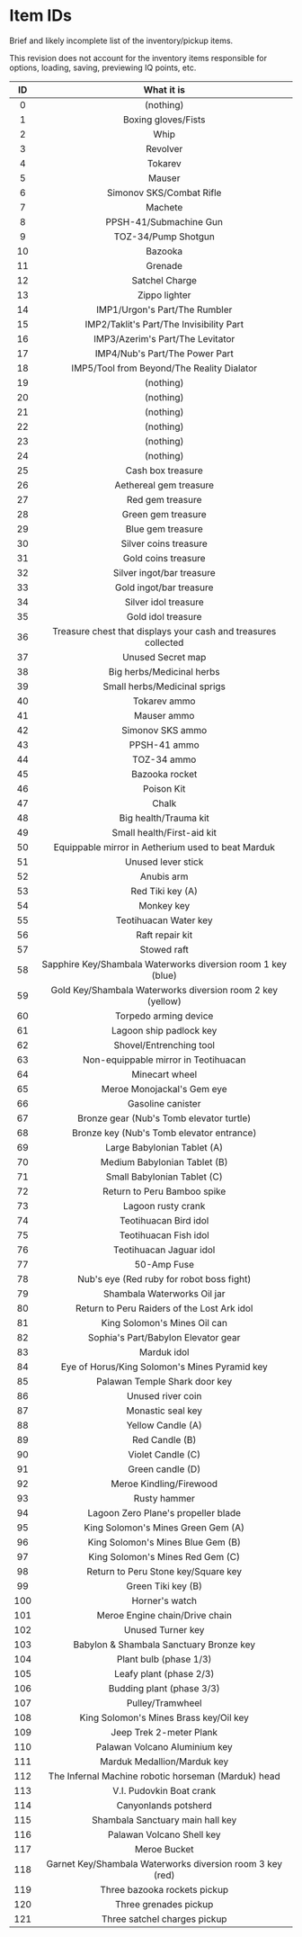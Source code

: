 # Item IDs

Brief and likely incomplete list of the inventory/pickup items.

This revision does not account for the inventory items responsible for options, loading, saving, previewing IQ points, etc.

| ID  | What it is                                                           |
|:---:|:--------------------------------------------------------------------:|
| 0   | (nothing)                                                            |
| 1   | Boxing gloves/Fists                                                  |
| 2   | Whip                                                                 |
| 3   | Revolver                                                             |
| 4   | Tokarev                                                              |
| 5   | Mauser                                                               |
| 6   | Simonov SKS/Combat Rifle                                             |
| 7   | Machete                                                              |
| 8   | PPSH-41/Submachine Gun                                               |
| 9   | TOZ-34/Pump Shotgun                                                  |
| 10  | Bazooka                                                              |
| 11  | Grenade                                                              |
| 12  | Satchel Charge                                                       |
| 13  | Zippo lighter                                                        |
| 14  | IMP1/Urgon's Part/The Rumbler                                        |
| 15  | IMP2/Taklit's Part/The Invisibility Part                             |
| 16  | IMP3/Azerim's Part/The Levitator                                     |
| 17  | IMP4/Nub's Part/The Power Part                                       |
| 18  | IMP5/Tool from Beyond/The Reality Dialator                           |
| 19  | (nothing)                                                            |
| 20  | (nothing)                                                            |
| 21  | (nothing)                                                            |
| 22  | (nothing)                                                            |
| 23  | (nothing)                                                            |
| 24  | (nothing)                                                            |
| 25  | Cash box treasure                                                    |
| 26  | Aethereal gem treasure                                               |
| 27  | Red gem treasure                                                     |
| 28  | Green gem treasure                                                   |
| 29  | Blue gem treasure                                                    |
| 30  | Silver coins treasure                                                |
| 31  | Gold coins treasure                                                  |
| 32  | Silver ingot/bar treasure                                            |
| 33  | Gold ingot/bar treasure                                              |
| 34  | Silver idol treasure                                                 |
| 35  | Gold idol treasure                                                   |
| 36  | Treasure chest that displays your cash and treasures collected       |
| 37  | Unused Secret map                                                    |
| 38  | Big herbs/Medicinal herbs                                            |
| 39  | Small herbs/Medicinal sprigs                                         |
| 40  | Tokarev ammo                                                         |
| 41  | Mauser ammo                                                          |
| 42  | Simonov SKS ammo                                                     |
| 43  | PPSH-41 ammo                                                         |
| 44  | TOZ-34 ammo                                                          |
| 45  | Bazooka rocket                                                       |
| 46  | Poison Kit                                                           |
| 47  | Chalk                                                                |
| 48  | Big health/Trauma kit                                                |
| 49  | Small health/First-aid kit                                           |
| 50  | Equippable mirror in Aetherium used to beat Marduk                   |
| 51  | Unused lever stick                                                   |
| 52  | Anubis arm                                                           |
| 53  | Red Tiki key (A)                                                     |
| 54  | Monkey key                                                           |
| 55  | Teotihuacan Water key                                                |
| 56  | Raft repair kit                                                      |
| 57  | Stowed raft                                                          |
| 58  | Sapphire Key/Shambala Waterworks diversion room 1 key (blue)         |
| 59  | Gold Key/Shambala Waterworks diversion room 2 key (yellow)           |
| 60  | Torpedo arming device                                                |
| 61  | Lagoon ship padlock key                                              |
| 62  | Shovel/Entrenching tool                                              |
| 63  | Non-equippable mirror in Teotihuacan                                 |
| 64  | Minecart wheel                                                       |
| 65  | Meroe Monojackal's Gem eye                                           |
| 66  | Gasoline canister                                                    |
| 67  | Bronze gear (Nub's Tomb elevator turtle)                             |
| 68  | Bronze key (Nub's Tomb elevator entrance)                            |
| 69  | Large Babylonian Tablet (A)                                          |
| 70  | Medium Babylonian Tablet (B)                                         |
| 71  | Small Babylonian Tablet (C)                                          |
| 72  | Return to Peru Bamboo spike                                          |
| 73  | Lagoon rusty crank                                                   |
| 74  | Teotihuacan Bird idol                                                |
| 75  | Teotihuacan Fish idol                                                |
| 76  | Teotihuacan Jaguar idol                                              |
| 77  | 50-Amp Fuse                                                          |
| 78  | Nub's eye (Red ruby for robot boss fight)                            |
| 79  | Shambala Waterworks Oil jar                                          |
| 80  | Return to Peru Raiders of the Lost Ark idol                          |
| 81  | King Solomon's Mines  Oil can                                        |
| 82  | Sophia's Part/Babylon Elevator gear                                  |
| 83  | Marduk idol                                                          |
| 84  | Eye of Horus/King Solomon's Mines Pyramid key                        |
| 85  | Palawan Temple Shark door key                                        |
| 86  | Unused river coin                                                    |
| 87  | Monastic seal key                                                    |
| 88  | Yellow Candle (A)                                                    |
| 89  | Red Candle (B)                                                       |
| 90  | Violet Candle (C)                                                    |
| 91  | Green candle (D)                                                     |
| 92  | Meroe Kindling/Firewood                                              |
| 93  | Rusty hammer                                                         |
| 94  | Lagoon Zero Plane's propeller blade                                  |
| 95  | King Solomon's Mines Green Gem (A)                                   |
| 96  | King Solomon's Mines Blue Gem (B)                                    |
| 97  | King Solomon's Mines Red Gem (C)                                     |
| 98  | Return to Peru Stone key/Square key                                  |
| 99  | Green Tiki key (B)                                                   |
| 100 | Horner's watch                                                       |
| 101 | Meroe Engine chain/Drive chain                                       |
| 102 | Unused Turner key                                                    |
| 103 | Babylon & Shambala Sanctuary Bronze key                              |
| 104 | Plant bulb (phase 1/3)                                               |
| 105 | Leafy plant (phase 2/3)                                              |
| 106 | Budding plant (phase 3/3)                                            |
| 107 | Pulley/Tramwheel                                                     |
| 108 | King Solomon's Mines Brass key/Oil key                               |
| 109 | Jeep Trek 2-meter Plank                                              |
| 110 | Palawan Volcano Aluminium key                                        |
| 111 | Marduk Medallion/Marduk key                                          |
| 112 | The Infernal Machine robotic horseman (Marduk) head                  |
| 113 | V.I. Pudovkin Boat crank                                             |
| 114 | Canyonlands potsherd                                                 |
| 115 | Shambala Sanctuary main hall key                                     |
| 116 | Palawan Volcano Shell key                                            |
| 117 | Meroe Bucket                                                         |
| 118 | Garnet Key/Shambala Waterworks diversion room 3 key (red)            |
| 119 | Three bazooka rockets pickup                                         |
| 120 | Three grenades pickup                                                |
| 121 | Three satchel charges pickup                                         |
